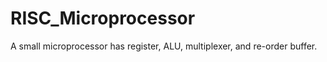 RISC_Microprocessor
===================

A small microprocessor has register, ALU, multiplexer, and re-order buffer.
